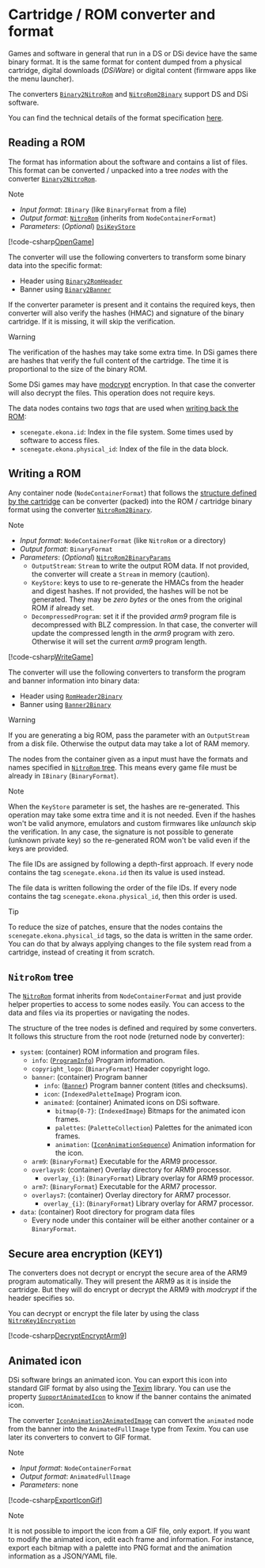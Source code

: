 # Cartridge / ROM converter and format

Games and software in general that run in a DS or DSi device have the same
binary format. It is the same format for content dumped from a physical
cartridge, digital downloads (_DSiWare_) or digital content (firmware apps like
the menu launcher).

The converters
[`Binary2NitroRom`](xref:SceneGate.Ekona.Containers.Rom.Binary2NitroRom) and
[`NitroRom2Binary`](xref:SceneGate.Ekona.Containers.Rom.NitroRom2Binary) support
DS and DSi software.

You can find the technical details of the format specification
[here](../../specs/cartridge/cartridge.md).

## Reading a ROM

The format has information about the software and contains a list of files. This
format can be converted / unpacked into a tree _nodes_ with the converter
[`Binary2NitroRom`](xref:SceneGate.Ekona.Containers.Rom.Binary2NitroRom).

> [!NOTE]
>
> - _Input format_: `IBinary` (like `BinaryFormat` from a file)
> - _Output format_: [`NitroRom`](xref:SceneGate.Ekona.Containers.Rom.NitroRom)
>   (inherits from `NodeContainerFormat`)
> - _Parameters_: (_Optional_)
>   [`DsiKeyStore`](xref:SceneGate.Ekona.Security.DsiKeyStore)

[!code-csharp[OpenGame](../../../src/Ekona.Examples/QuickStart.cs?name=OpenGame)]

The converter will use the following converters to transform some binary data
into the specific format:

- Header using
  [`Binary2RomHeader`](xref:SceneGate.Ekona.Containers.Rom.Binary2RomHeader)
- Banner using
  [`Binary2Banner`](xref:SceneGate.Ekona.Containers.Rom.Binary2Banner)

If the converter parameter is present and it contains the required keys, then
converter will also verify the hashes (HMAC) and signature of the binary
cartridge. If it is missing, it will skip the verification.

> [!WARNING]  
> The verification of the hashes may take some extra time. In DSi games there
> are hashes that verify the full content of the cartridge. The time it is
> proportional to the size of the binary ROM.

Some DSi games may have
[modcrypt](../../specs/cartridge/security.md#modcrypt-aes-ctr) encryption. In
that case the converter will also decrypt the files. This operation does not
require keys.

The data nodes contains two _tags_ that are used when
[writing back the ROM](#writing-a-rom):

- `scenegate.ekona.id`: Index in the file system. Some times used by software to
  access files.
- `scenegate.ekona.physical_id`: Index of the file in the data block.

## Writing a ROM

Any container node (`NodeContainerFormat`) that follows the
[structure defined by the cartridge](#nitrorom-tree) can be converter (packed)
into the ROM / cartridge binary format using the converter
[`NitroRom2Binary`](xref:SceneGate.Ekona.Containers.Rom.NitroRom2Binary).

> [!NOTE]
>
> - _Input format_: `NodeContainerFormat` (like `NitroRom` or a directory)
> - _Output format_: `BinaryFormat`
> - _Parameters_: (_Optional_)
>   [`NitroRom2BinaryParams`](xref:SceneGate.Ekona.Containers.Rom.NitroRom2BinaryParams)
>   - `OutputStream`: `Stream` to write the output ROM data. If not provided,
>     the converter will create a `Stream` in memory (caution).
>   - `KeyStore`: keys to use to re-generate the HMACs from the header and
>     digest hashes. If not provided, the hashes will be not be generated. They
>     may be _zero bytes_ or the ones from the original ROM if already set.
>   - `DecompressedProgram`: set it if the provided _arm9_ program file is
>     decompressed with BLZ compression. In that case, the converter will update
>     the compressed length in the _arm9_ program with zero. Otherwise it will
>     set the current _arm9_ program length.

[!code-csharp[WriteGame](../../../src/Ekona.Examples/QuickStart.cs?name=WriteGame)]

The converter will use the following converters to transform the program and
banner information into binary data:

- Header using
  [`RomHeader2Binary`](xref:SceneGate.Ekona.Containers.Rom.RomHeader2Binary)
- Banner using
  [`Banner2Binary`](xref:SceneGate.Ekona.Containers.Rom.Banner2Binary)

> [!WARNING]  
> If you are generating a big ROM, pass the parameter with an `OutputStream`
> from a disk file. Otherwise the output data may take a lot of RAM memory.

The nodes from the container given as a input must have the formats and names
specified in [`NitroRom` tree](#nitrorom-tree). This means every game file must
be already in `IBinary` (`BinaryFormat`).

> [!NOTE]  
> When the `KeyStore` parameter is set, the hashes are re-generated. This
> operation may take some extra time and it is not needed. Even if the hashes
> won't be valid anymore, emulators and custom firmwares like _unlaunch_ skip
> the verification. In any case, the signature is not possible to generate
> (unknown private key) so the re-generated ROM won't be valid even if the keys
> are provided.

The file IDs are assigned by following a depth-first approach. If every node
contains the tag `scenegate.ekona.id` then its value is used instead.

The file data is written following the order of the file IDs. If every node
contains the tag `scenegate.ekona.physical_id`, then this order is used.

> [!TIP]  
> To reduce the size of patches, ensure that the nodes contains the
> `scenegate.ekona.physical_id` tags, so the data is written in the same order.
> You can do that by always applying changes to the file system read from a
> cartridge, instead of creating it from scratch.

## `NitroRom` tree

The [`NitroRom`](xref:SceneGate.Ekona.Containers.Rom.NitroRom) format inherits
from `NodeContainerFormat` and just provide helper properties to access to some
nodes easily. You can access to the data and files via its properties or
navigating the nodes.

The structure of the tree nodes is defined and required by some converters. It
follows this structure from the root node (returned node by converter):

- `system`: (container) ROM information and program files.
  - `info`: ([`ProgramInfo`](xref:SceneGate.Ekona.Containers.Rom.ProgramInfo))
    Program information.
  - `copyright_logo`: (`BinaryFormat`) Header copyright logo.
  - `banner`: (container) Program banner
    - `info`: ([`Banner`](xref:SceneGate.Ekona.Containers.Rom.Banner)) Program
      banner content (titles and checksums).
    - `icon`: (`IndexedPaletteImage`) Program icon.
    - `animated`: (container) Animated icons on DSi software.
      - `bitmap{0-7}`: (`IndexedImage`) Bitmaps for the animated icon frames.
      - `palettes`: (`PaletteCollection`) Palettes for the animated icon frames.
      - `animation`:
        ([`IconAnimationSequence`](xref:SceneGate.Ekona.Containers.Rom.IconAnimationSequence))
        Animation information for the icon.
  - `arm9`: (`BinaryFormat`) Executable for the ARM9 processor.
  - `overlays9`: (container) Overlay directory for ARM9 processor.
    - `overlay_{i}`: (`BinaryFormat`) Library overlay for ARM9 processor.
  - `arm7`: (`BinaryFormat`) Executable for the ARM7 processor.
  - `overlays7`: (container) Overlay directory for ARM7 processor.
    - `overlay_{i}`: (`BinaryFormat`) Library overlay for ARM7 processor.
- `data`: (container) Root directory for program data files
  - Every node under this container will be either another container or a
    `BinaryFormat`.

## Secure area encryption (KEY1)

The converters does not decrypt or encrypt the secure area of the ARM9 program
automatically. They will present the ARM9 as it is inside the cartridge. But
they will do encrypt or decrypt the ARM9 with _modcrypt_ if the header specifies
so.

You can decrypt or encrypt the file later by using the class
[`NitroKey1Encryption`](xref:SceneGate.Ekona.Security.NitroKey1Encryption)

[!code-csharp[DecryptEncryptArm9](../../../src/Ekona.Examples/Cartridge.cs?name=DecryptEncryptArm9)]

## Animated icon

DSi software brings an animated icon. You can export this icon into standard GIF
format by also using the [Texim](https://github.com/SceneGate/Texim) library.
You can use the property
[`SupportAnimatedIcon`](xref:SceneGate.Ekona.Containers.Rom.Banner.SupportAnimatedIcon)
to know if the banner contains the animated icon.

The converter
[`IconAnimation2AnimatedImage`](xref:SceneGate.Ekona.Containers.Rom.IconAnimation2AnimatedImage)
can convert the `animated` node from the banner into the `AnimatedFullImage`
type from _Texim_. You can use later its converters to convert to GIF format.

> [!NOTE]
>
> - _Input format_: `NodeContainerFormat`
> - _Output format_: `AnimatedFullImage`
> - _Parameters_: none

[!code-csharp[ExportIconGif](../../../src/Ekona.Examples/Cartridge.cs?name=ExportIconGif)]

> [!NOTE]  
> It is not possible to import the icon from a GIF file, only export. If you
> want to modify the animated icon, edit each frame and information. For
> instance, export each bitmap with a palette into PNG format and the animation
> information as a JSON/YAML file.
